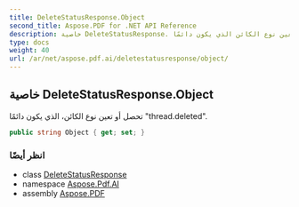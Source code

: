 ```yaml
---
title: DeleteStatusResponse.Object
second_title: Aspose.PDF for .NET API Reference
description: خاصية DeleteStatusResponse. تحصل أو تعين نوع الكائن الذي يكون دائمًا thread.deleted
type: docs
weight: 40
url: /ar/net/aspose.pdf.ai/deletestatusresponse/object/
---
```

## خاصية DeleteStatusResponse.Object

تحصل أو تعين نوع الكائن، الذي يكون دائمًا "thread.deleted".

```csharp
public string Object { get; set; }
```

### انظر أيضًا

* class [DeleteStatusResponse](../)
* namespace [Aspose.Pdf.AI](../../../aspose.pdf.ai/)
* assembly [Aspose.PDF](../../../)